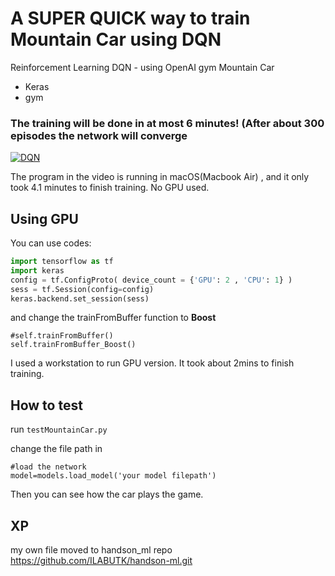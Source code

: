 <!--
title:DQN Mountain Car Deep Reinforcement learning OpenAI gym
categories: DQN Mountain Car Deep Reinforcement learning OpenAI gym
description: DQN Mountain Car Deep Reinforcement learning OpenAI gym
keywords: DQN Mountain Car Deep Reinforcement learning OpenAI gym

<meta name='DQN Mountain Car' content='Deep Reinforcement learning OpenAI gym quick'>  -->


# A SUPER QUICK way to train Mountain Car using DQN

Reinforcement Learning DQN - using OpenAI gym Mountain Car

- Keras
- gym

### The training will be done in at most 6 minutes! (After about 300 episodes the network will converge



[![DQN](http://img.youtube.com/vi/4kTxLr2NjYY/0.jpg)](http://www.youtube.com/watch?v=4kTxLr2NjYY "DQN")



The program in the video is running in macOS(Macbook Air) , and it only took 4.1 minutes to finish training. No GPU used.  

## Using GPU

You can use codes:

````python
import tensorflow as tf
import keras
config = tf.ConfigProto( device_count = {'GPU': 2 , 'CPU': 1} ) 
sess = tf.Session(config=config) 
keras.backend.set_session(sess)
````

and change the trainFromBuffer function to **Boost**

````
#self.trainFromBuffer()
self.trainFromBuffer_Boost()
````

I used a workstation to run GPU version. It took about 2mins to finish training.

## How to test

run `testMountainCar.py`

change the file path in 

````
#load the network
model=models.load_model('your model filepath')
````

Then you can see how the car plays the game.


## XP

my own file moved to handson_ml repo
https://github.com/ILABUTK/handson-ml.git













